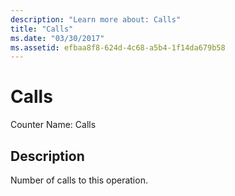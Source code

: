 ```yaml
---
description: "Learn more about: Calls"
title: "Calls"
ms.date: "03/30/2017"
ms.assetid: efbaa8f8-624d-4c68-a5b4-1f14da679b58
---
```

# Calls

Counter Name: Calls  
  
## Description  

 Number of calls to this operation.
